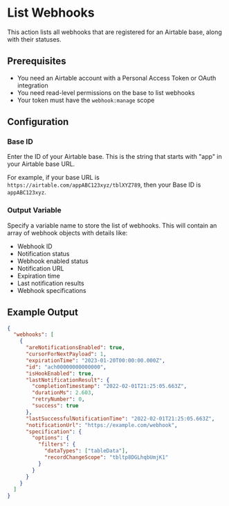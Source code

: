 # List Webhooks

This action lists all webhooks that are registered for an Airtable base, along with their statuses.

## Prerequisites

- You need an Airtable account with a Personal Access Token or OAuth integration
- You need read-level permissions on the base to list webhooks
- Your token must have the `webhook:manage` scope

## Configuration

### Base ID

Enter the ID of your Airtable base. This is the string that starts with "app" in your Airtable base URL.

For example, if your base URL is `https://airtable.com/appABC123xyz/tblXYZ789`, then your Base ID is `appABC123xyz`.

### Output Variable

Specify a variable name to store the list of webhooks. This will contain an array of webhook objects with details like:

- Webhook ID
- Notification status
- Webhook enabled status
- Notification URL
- Expiration time
- Last notification results
- Webhook specifications

## Example Output

```json
{
  "webhooks": [
    {
      "areNotificationsEnabled": true,
      "cursorForNextPayload": 1,
      "expirationTime": "2023-01-20T00:00:00.000Z",
      "id": "ach00000000000000",
      "isHookEnabled": true,
      "lastNotificationResult": {
        "completionTimestamp": "2022-02-01T21:25:05.663Z",
        "durationMs": 2.603,
        "retryNumber": 0,
        "success": true
      },
      "lastSuccessfulNotificationTime": "2022-02-01T21:25:05.663Z",
      "notificationUrl": "https://example.com/webhook",
      "specification": {
        "options": {
          "filters": {
            "dataTypes": ["tableData"],
            "recordChangeScope": "tbltp8DGLhqbUmjK1"
          }
        }
      }
    }
  ]
}
```